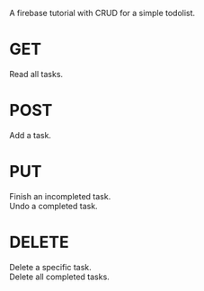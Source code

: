 A firebase tutorial with CRUD for a simple todolist.

# GET
Read all tasks.<br/>

# POST
Add a task.<br/>

# PUT
Finish an incompleted task.<br/>
Undo a completed task.<br/>

# DELETE
Delete a specific task.<br/>
Delete all completed tasks.<br/>